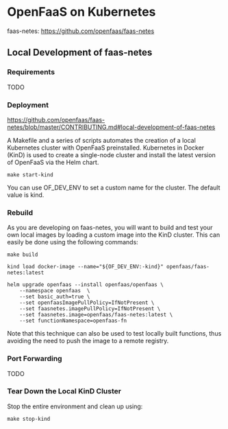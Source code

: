 # OpenFaaS on Kubernetes

faas-netes: https://github.com/openfaas/faas-netes

## Local Development of faas-netes

### Requirements

TODO

### Deployment

https://github.com/openfaas/faas-netes/blob/master/CONTRIBUTING.md#local-development-of-faas-netes

A Makefile and a series of scripts automates the creation of a local Kubernetes cluster with OpenFaaS preinstalled.
Kubernetes in Docker (KinD) is used to create a single-node cluster and install the latest version of OpenFaaS via the Helm chart.

```
make start-kind
```

You can use OF_DEV_ENV to set a custom name for the cluster. The default value is kind.

### Rebuild

As you are developing on faas-netes, you will want to build and test your own local images by loading a custom image into the KinD cluster.
This can easily be done using the following commands:

```
make build

kind load docker-image --name="${OF_DEV_ENV:-kind}" openfaas/faas-netes:latest

helm upgrade openfaas --install openfaas/openfaas \
    --namespace openfaas  \
    --set basic_auth=true \
    --set openfaasImagePullPolicy=IfNotPresent \
    --set faasnetes.imagePullPolicy=IfNotPresent \
    --set faasnetes.image=openfaas/faas-netes:latest \
    --set functionNamespace=openfaas-fn
```

Note that this technique can also be used to test locally built functions, thus avoiding the need to push the image to a remote registry.

### Port Forwarding

TODO

### Tear Down the Local KinD Cluster

Stop the entire environment and clean up using:

```
make stop-kind
```
